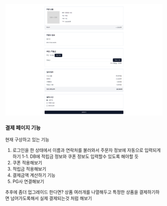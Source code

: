 ![alt text](image.png)

### 결제 페이지 기능

현재 구상하고 있는 기능

1. 로그인을 한 상태에서 이름과 연락처를 불러와서 주문자 정보에 자동으로 입력되게하기
   1-1. DB에 적립금 정보와 쿠폰 정보도 입력할수 있도록 해야할 듯
2. 쿠폰 적용해보기
3. 적립금 적용해보기
4. 결제금액 계산하기 기능
5. PG사 연결해보기

추후에 좀더 업그레이드 한다면?
상품 여러개를 나열해두고 특정한 상품을 결제하기하면 넘어가도록해서 실제 결제되는것 처럼 해보기
